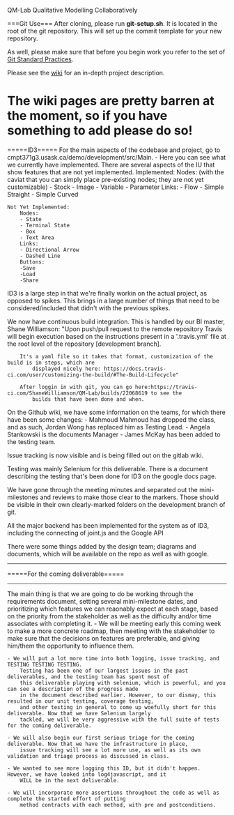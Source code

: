 QM-Lab Qualitative Modelling Collaboratively

===Git Use===
After cloning, please run **git-setup.sh**. It is located in the root of the git repository. This will set up the commit template for your new repository. 

As well, please make sure that before you begin work you refer to the set of [Git Standard Practices](https://github.com/ShaneWilliamson/QM-Lab/wiki/Git-Standard-Practices).

Please see the [wiki](https://github.com/ShaneWilliamson/QM-Lab/wiki) for an in-depth project description.

The wiki pages are pretty barren at the moment, so if you have something to add please do so!
=============
=====ID3=====
For the main aspects of the codebase and project, go to cmpt371g3.usask.ca/demo/development/src/Main. 
	- Here you can see what we currently have implemented. There are several aspects of the IU that show features that are 
		not yet implemented. 
	Implemented:
		Nodes: (with the caviat that you can simply place pre-existing nodes; they are not yet customizable)
		- Stock
		- Image
		- Variable
		- Parameter
		Links:
		- Flow
		- Simple Straight
		- Simple Curved
		
	Not Yet Implemented:
		Nodes: 
		- State
		- Terminal State
		- Box
		- Text Area
		Links:
		- Directional Arrow
		- Dashed Line
		Buttons:
		-Save
		-Load
		-Share
		
ID3 is a large step in that we're finally workin on the actual project, as opposed to spikes. This brings in a large number of things
			that need to be considered/included that didn't with the previous spikes. 
			
We now have continuous build integration. This is handled by our BI master, Shane Williamson:
		"Upon push/pull request to the remote repository Travis will begin execution based on the 
			instructions present in a '.travis.yml' file at the root level of the repository [development branch].

		It's a yaml file so it takes that format, customization of the build is in steps, which are 
			displayed nicely here: https://docs.travis-ci.com/user/customizing-the-build/#The-Build-Lifecycle"
		
		After loggin in with git, you can go here:https://travis-ci.com/ShaneWilliamson/QM-Lab/builds/22068619 to see the
			builds that have been done and when. 
		
On the Github wiki, we have some information on the teams, for which there have been some changes:
	- Mahmoud Mahmoud has dropped the class, and as such, Jordan Wong has replaced him as Testing Lead.
	- Angela Stankowski is the documents Manager
	- James McKay has been added to the testing team. 
	
Issue tracking is now visible and is being filled out on the gitlab wiki. 

Testing was mainly Selenium for this deliverable. There is a document describing the testing that's been done for ID3 
		on the google docs page. 
	
We have gone through the meeting minutes and separated out the mini-milestones and reviews to make those clear to the markers. 
		Those should be visible in their own clearly-marked folders on the development branch of git. 
	
All the major backend has been implemented for the system as of ID3, including the connecting of joint.js and the Google API

There were some things added by the design team; diagrams and documents, which will be available on the repo as well as with google.

____________________________________

=====For the coming deliverable=====
____________________________________

The main thing is that we are going to do be working through the requirements document, setting several mini-milestone dates,
	and prioritizing which features we can reaonably expect at each stage, based on the priority from the stakeholder as well
	as the difficulty and/or time associates with completing it. 
	- We will be meeting early this coming week to make a more concrete roadmap, then meeting with the stakeholder to 
		make sure that the decisions on features are preferable, and giving him/them the opportunity to influence them. 
	
	- We will put a lot more time into both logging, issue tracking, and TESTING TESTING TESTING.
		Testing has been one of our largest issues in the past deliverables, and the testing team has spent most of 
		this deliverable playing with selenium, which is powerful, and you can see a description of the progress made 
		in the document described earlier. However, to our dismay, this resulted in our unit testing, coverage testing, 
		and other testing in general to come up woefully short for this deliverable. Now that we have Selenium largely 
		tackled, we will be very aggressive with the full suite of tests for the coming deliverable. 
		
	- We will also begin our first serious triage for the coming deliverable. Now that we have the infrastructure in place, 
		issue tracking will see a lot more use, as well as its own validation and triage process as discussed in class. 

	- We wanted to see more logging this ID, but it didn't happen. However, we have looked into log4javascript, and it
		WILL be in the next deliverable. 
	
	- We will incorporate more assertions throughout the code as well as complete the started effort of putting
		method contracts with each method, with pre and postconditions. 
	